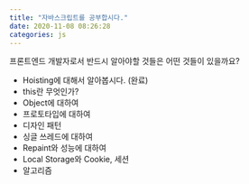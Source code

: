 ```yaml
---
title: "자바스크립트를 공부합시다."
date: 2020-11-08 08:26:28
categories: js
---
```


프론트엔드 개발자로서 반드시 알아야할 것들은 어떤 것들이 있을까요?

- Hoisting에 대해서 알아봅시다. (완료)
- this란 무엇인가?
- Object에 대하여
- 프로토타입에 대하여
- 디자인 패턴
- 싱글 쓰레드에 대하여
- Repaint와 성능에 대하여
- Local Storage와 Cookie, 세션
- 알고리즘
